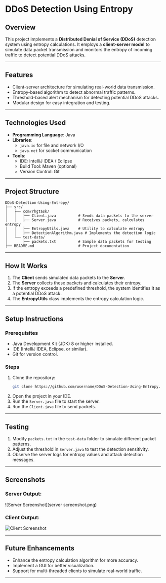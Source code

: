 
# DDoS Detection Using Entropy

## **Overview**
This project implements a **Distributed Denial of Service (DDoS)** detection system using entropy calculations. It employs a **client-server model** to simulate data packet transmission and monitors the entropy of incoming traffic to detect potential DDoS attacks.

---

## **Features**
- Client-server architecture for simulating real-world data transmission.
- Entropy-based algorithm to detect abnormal traffic patterns.
- Threshold-based alert mechanism for detecting potential DDoS attacks.
- Modular design for easy integration and testing.

---

## **Technologies Used**
- **Programming Language**: Java
- **Libraries**: 
  - `java.io` for file and network I/O
  - `java.net` for socket communication
- **Tools**:
  - IDE: IntelliJ IDEA / Eclipse
  - Build Tool: Maven (optional)
  - Version Control: Git

---

## **Project Structure**
```plaintext
DDoS-Detection-Using-Entropy/
├── src/
│   ├── com/rhgtask/
│   │   ├── Client.java          # Sends data packets to the server
│   │   ├── Server.java          # Receives packets, calculates entropy
│   │   ├── EntropyUtils.java    # Utility to calculate entropy
│   │   ├── DetectionAlgorithm.java # Implements the detection logic
│   └── test-data/
│       ├── packets.txt          # Sample data packets for testing
├── README.md                    # Project documentation
```

---

## **How It Works**
1. The **Client** sends simulated data packets to the **Server**.
2. The **Server** collects these packets and calculates their entropy.
3. If the entropy exceeds a predefined threshold, the system identifies it as a potential DDoS attack.
4. The **EntropyUtils** class implements the entropy calculation logic.

---

## **Setup Instructions**
### **Prerequisites**
- Java Development Kit (JDK) 8 or higher installed.
- IDE (IntelliJ IDEA, Eclipse, or similar).
- Git for version control.

### **Steps**
1. Clone the repository:
   ```bash
   git clone https://github.com/username/DDoS-Detection-Using-Entropy.git
   ```
2. Open the project in your IDE.
3. Run the `Server.java` file to start the server.
4. Run the `Client.java` file to send packets.

---

## **Testing**
1. Modify `packets.txt` in the `test-data` folder to simulate different packet patterns.
2. Adjust the threshold in `Server.java` to test the detection sensitivity.
3. Observe the server logs for entropy values and attack detection messages.

---

## **Screenshots**
### Server Output:
![Server Screenshot](server screenshot.png)

### Client Output:
![Client Screenshot](client-output.png)

---

## **Future Enhancements**
- Enhance the entropy calculation algorithm for more accuracy.
- Implement a GUI for better visualization.
- Support for multi-threaded clients to simulate real-world traffic.

---





